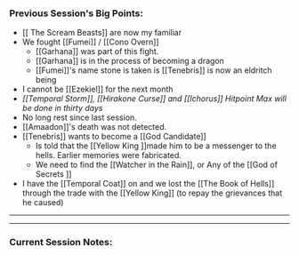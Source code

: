 ### Previous Session's Big Points:
- [[ The Scream Beasts]] are now my familiar 
- We fought [[Fumei]] / [[Cono Overn]] 
	- [[Garhana]] was part of this fight. 
	- [[Garhana]] is in the process of becoming a dragon 
	- [[Fumei]]'s name stone is taken is [[Tenebris]] is now an eldritch being 
- I cannot be [[Ezekiel]] for the next month 
- *[[Temporal Storm]], [[Hirakone Curse]] and [[Ichorus]] Hitpoint Max will be done in thirty days* 
- No long rest since last session.
- [[Amaadon]]'s death was not detected. 
- [[Tenebris]] wants to become a [[God Candidate]] 
	- Is told that the [[Yellow King ]]made him to be a messenger to the hells. Earlier memories were fabricated. 
	- We need to find the [[Watcher in the Rain]], or Any of the [[God of Secrets ]]
- I have the [[Temporal Coat]] on and we lost the [[The Book of Hells]] through the trade with the [[Yellow King]] (to repay the grievances that he caused)

---


---
### Current Session Notes: 
